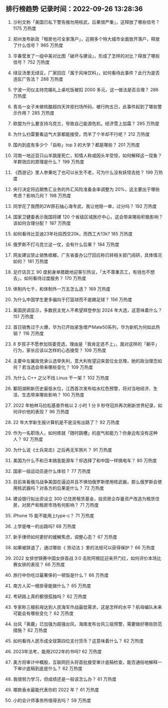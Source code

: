 
## 排行榜趋势 记录时间：2022-09-26 13:28:36
  
  1. 沙利文称「美国已私下警告俄勿用核武，后果很严重」，这释放了哪些信号？ 1175 万热度
    
  2. 郑州发布新政「租房也可全家落户」，近期多个特大城市全面放开落户，释放了什么信号？ 965 万热度
    
  3. 华春莹发了一组中美对比图「破坏与建设」，形成了怎样的对比？释放了哪些信号？ 752 万热度
    
  4. 绿豆汤里无绿豆，厂家回应「属于风味饮料」，如何看待此事件？此行为是否违反广告法？ 288 万热度
    
  5. 宁波一司仪主持完婚礼上桌吃饭被扣 2000 多元，这一做法是否合理？ 286 万热度
    
  6. 青岛一女子未做核酸超四天并拒扫场所码，被行拘五日，此事件起到了哪些警示作用？ 285 万热度
    
  7. 欧盟为什么要支持乌克兰，导致自己能源危机，经济雪上加霜？ 285 万热度
    
  8. 为什么扫雷要看运气大家都能接受，而羊了个羊却不行呢？ 212 万热度
    
  9. 国内到底有多少个「自称」top 3 的大学？都是哪些？ 201 万热度
    
  10. 河南一地近百只山羊跳崖死亡，知情人称或因头羊受惊，如何解释这一现象？羊群效应的原理是什么？ 199 万热度
    
  11. 《西游记》里人参果吃了也可以长生不老，可为什么没有妖怪去抢？ 199 万热度
    
  12. 央行决定将远期售汇业务的外汇风险准备金率调整为 20%，这主要出于哪些考虑？影响几何？ 198 万热度
    
  13. 同学花了我攒的2W原石抽心海专武，我让他赔一单，过分吗？ 192 万热度
    
  14. 国家卫健委表示我国将建 120 个省级区域医疗中心，这会带来哪些积极影响？该如何合理分配？ 187 万热度
    
  15. 如何看待比亚迪23年社招西交20k，而西工大13k? 185 万热度
    
  16. 俄罗斯不打乌克兰这一仗，会有什么后果？ 184 万热度
    
  17. 网友建议禁止销售槟榔，广东省委办公厅回应称已转相关部门阅研，具体情况如何？ 181 万热度
    
  18. 足疗店员工 90 度躬身单膝跪地迎客引热议，「太不尊重员工，有钱也不想去」，如何看待过度服务？ 170 万热度
    
  19. 体制内七千，和体制外一万五怎么选？ 169 万热度
    
  20. 为什么中国学生更多偏向于打篮球而不是踢足球？ 156 万热度
    
  21. 美国民调显示，多数民主党人不希望拜登参加 2024 年大选，这意味着什么？ 151 万热度
    
  22. 首日销售过于火爆，华为已开始紧急增产Mate50系列，华为新机为何如此热销？ 116 万热度
    
  23. 8 岁孩子不愿参加班委竞选，理由是「我肯定选不上」，面对这样的「躺平」行为，家长应该以怎样的心态接受？ 109 万热度
    
  24. 主要中左翼政党承认选举失利，意大利有望迎来首位女总理，她的政治理念如何？若当选会带来哪些变化？ 109 万热度
    
  25. 为什么 C++ 之父不找 Linus 干一架？ 102 万热度
    
  26. 鄱阳湖刷新历史最低水位，江西首次发布枯水红色预警，将对当地经济、生活、生态带来哪些影响？ 100 万热度
    
  27. 2022 年柏林马拉松基普乔格以 2 小时 1 分 9 秒夺冠并再次刷新世界纪录，如何评价他的表现？ 96 万热度
    
  28. 22 年大学新生报计算机是不是没有出路了？ 92 万热度
    
  29. 作为一名职场人，如何练就「随时跳槽」的底气和能力？你身边有没有这种人？ 92 万热度
    
  30. 为什么说《士兵突击》之后再无军旅片？ 91 万热度
    
  31. 美国为什么不和日本搞氢能源车？却选择了和中国一样搞电车？ 80 万热度
    
  32. 国家一级运动员是什么体验？ 77 万热度
    
  33. 目前来看俄乌战争美国在逼迫并且不惧怕俄罗斯使用核武器，那么俄罗斯会使用核武器吗？对各方的后果是什么？ 72 万热度
    
  34. 建设银行拟出资设立 300 亿住房租赁基金，投资房企存量资产改造为租赁住房，对房产和租房市场有何影响？ 71 万热度
    
  35. iPhone 15 能不能用上type-c？ 71 万热度
    
  36. 上学是唯一的出路吗? 68 万热度
    
  37. 新手律师如何更好的缓解焦虑，调整心态？ 67 万热度
    
  38. 如果被辞退了，通过哪些《 劳动法 》里的法规可以获得保护？ 66 万热度
    
  39. 2022 女排世锦赛中国女排首战 3:0 击败阿根廷迎来开门红，如何评价本场比赛女排的表现？ 66 万热度
    
  40. 旅行中你吃过最奢侈的一顿饭是什么？ 66 万热度
    
  41. 南方人买一根排骨能做什么？ 65 万热度
    
  42. 考研路上真的都很孤独吗？ 62 万热度
    
  43. 专家称三艘航母达到人民海军作战最低需求，这是怎样的水平？航母编队未来可能会有哪些变化？ 62 万热度
    
  44. 台风「奥鹿」已加强为超强台风，海南发布台风三级预警，需要做好哪些防范措施？ 62 万热度
    
  45. 如何看待人民币成全球第四位支付货币？这意味着什么？ 62 万热度
    
  46. 2023年法考，能用2022年的书吗? 62 万热度
    
  47. 美方将审计中概股，互联网巨头将首批接受审计底稿检查，能否通俗地解释一下审计底稿到底是什么？ 62 万热度
    
  48. 我很努力学习，但成绩还是一般该怎么办？ 61 万热度
    
  49. 哪款香水最能代表你的 2022 年？ 61 万热度
    
  50. 小的会计师事务所值得去吗？ 59 万热度
    